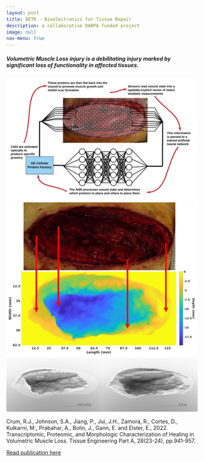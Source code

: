 ```yaml
---
layout: post
title: BETR - Bioelectronics for Tissue Repair
description: a collaborative DARPA funded project
image: null
nav-menu: true
---
```

<h5>Volumetric Muscle Loss injury is a debilitating injury marked by significant loss of functionality in affected tissues.</h5>

<span class="image main"><img src="assets/images/Smart Bandage Schematic.jpeg" alt=""/></span>
<span class="image main"><img src="assets/images/WoundInstantiation.jpg" alt=""/></span>
<span class="image main"><img src="assets/images/Natural_Ideal.png" alt=""/></span>

Crum, R.J., Johnson, S.A., Jiang, P., Jui, J.H., Zamora, R., Cortes, D., Kulkarni, M., Prabahar, A., 
Bolin, J., Gann, E. and Elster, E., 2022. Transcriptomic, Proteomic, and Morphologic 
Characterization of Healing in Volumetric Muscle Loss. Tissue Engineering Part A, 28(23-24), 
pp.941-957.

<a href="https://pubmed.ncbi.nlm.nih.gov/36039923/">Read publication here</a>
